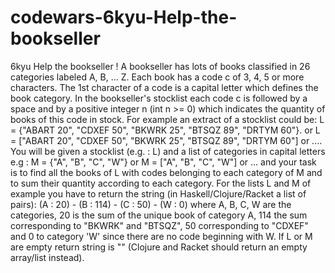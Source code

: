 # codewars-6kyu-Help-the-bookseller
6kyu Help the bookseller !         A bookseller has lots of books classified in 26 categories labeled A, B, ... Z. Each book has a code c of 3, 4, 5 or more characters.       The 1st character of a code is a capital letter which defines the book category.  In the bookseller's stocklist each code c is followed by a space and by a positive integer n (int n >= 0) which indicates the quantity of books of this code in stock.  For example an extract of a stocklist could be:  L = {"ABART 20", "CDXEF 50", "BKWRK 25", "BTSQZ 89", "DRTYM 60"}. or L = ["ABART 20", "CDXEF 50", "BKWRK 25", "BTSQZ 89", "DRTYM 60"] or .... You will be given a stocklist (e.g. : L) and a list of categories in capital letters e.g :  M = {"A", "B", "C", "W"}  or M = ["A", "B", "C", "W"] or ... and your task is to find all the books of L with codes belonging to each category of M and to sum their quantity according to each category.  For the lists L and M of example you have to return the string (in Haskell/Clojure/Racket a list of pairs):  (A : 20) - (B : 114) - (C : 50) - (W : 0) where A, B, C, W are the categories, 20 is the sum of the unique book of category A, 114 the sum corresponding to "BKWRK" and "BTSQZ", 50 corresponding to "CDXEF" and  0 to category 'W' since there are no code beginning with W.  If L or M are empty return string is "" (Clojure and Racket should return an empty array/list instead).
